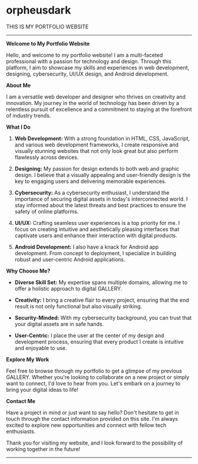 # orpheusdark
THIS IS MY PORTFOLIO WEBSITE

---

**Welcome to My Portfolio Website**

Hello, and welcome to my portfolio website! I am a multi-faceted professional with a passion for technology and design. Through this platform, I aim to showcase my skills and experiences in web development, designing, cybersecurity, UI/UX design, and Android development. 

**About Me**

I am a versatile web developer and designer who thrives on creativity and innovation. My journey in the world of technology has been driven by a relentless pursuit of excellence and a commitment to staying at the forefront of industry trends.

**What I Do**

1. **Web Development:** With a strong foundation in HTML, CSS, JavaScript, and various web development frameworks, I create responsive and visually stunning websites that not only look great but also perform flawlessly across devices.

2. **Designing:** My passion for design extends to both web and graphic design. I believe that a visually appealing and user-friendly design is the key to engaging users and delivering memorable experiences.

3. **Cybersecurity:** As a cybersecurity enthusiast, I understand the importance of securing digital assets in today's interconnected world. I stay informed about the latest threats and best practices to ensure the safety of online platforms.

4. **UI/UX:** Crafting seamless user experiences is a top priority for me. I focus on creating intuitive and aesthetically pleasing interfaces that captivate users and enhance their interaction with digital products.

5. **Android Development:** I also have a knack for Android app development. From concept to deployment, I specialize in building robust and user-centric Android applications.

**Why Choose Me?**

- **Diverse Skill Set:** My expertise spans multiple domains, allowing me to offer a holistic approach to digital GALLERY.

- **Creativity:** I bring a creative flair to every project, ensuring that the end result is not only functional but also visually striking.

- **Security-Minded:** With my cybersecurity background, you can trust that your digital assets are in safe hands.

- **User-Centric:** I place the user at the center of my design and development process, ensuring that every product I create is intuitive and enjoyable to use.

**Explore My Work**

Feel free to browse through my portfolio to get a glimpse of my previous GALLERY. Whether you're looking to collaborate on a new project or simply want to connect, I'd love to hear from you. Let's embark on a journey to bring your digital ideas to life!

**Contact Me**

Have a project in mind or just want to say hello? Don't hesitate to get in touch through the contact information provided on this site. I'm always excited to explore new opportunities and connect with fellow tech enthusiasts.

Thank you for visiting my website, and I look forward to the possibility of working together in the future!

---

